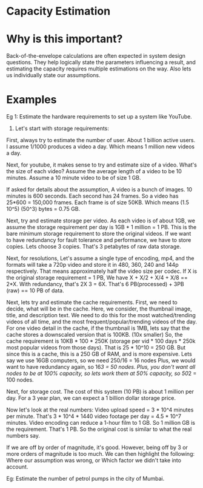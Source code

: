 # Capacity Estimation

# Why is this important?
Back-of-the-envelope calculations are often expected in system design questions. 
They help logically state the parameters influencing a result, 
and estimating the capacity requires multiple estimations on the way. 
Also lets us individually state our assumptions.

# Examples
Eg 1: Estimate the hardware requirements to set up a system like YouTube.

1. Let's start with storage requirements:

First, always try to estimate the number of user.
About 1 billion active users.
I assume 1/1000 produces a video a day.
Which means 1 million new videos a day.

Next, for youtube, it makes sense to try and estimate size of a video.
What's the size of each video?
Assume the average length of a video to be 10 minutes.
Assume a 10 minute video to be of size 1 GB.

If asked for details about the assumption,
A video is a bunch of images. 10 minutes is 600 seconds.
Each second has 24 frames.
So a video has 25*600 = 150,000 frames.
Each frame is of size  50KB. Which means (1.5 10^5) (50^3) bytes = 0.75 GB.

Next, try and estimate storage per video.
As each video is of about 1GB, we assume the storage requirement per day is 1GB * 1 million = 1 PB.
This is the bare minimum storage requirement to store the original videos. 
If we want to have redundancy for fault tolerance and performance, we have to store copies. 
Lets choose 3 copies.
That's 3 petabytes of raw data storage.

Next, for resolutions,
Let's assume a single type of encoding, mp4, and the formats will take a 720p video and store it in 480, 360, 240 and 144p respectively. 
That means approximately half the video size per codec.
If X is the original storage requirement = 1 PB,
We have X + X/2 + X/4 + X/8 == 2*X.
With redundancy, that's 2X 3 = 6X.
That's 6 PB(processed) + 3PB (raw) == 10 PB of data. 

Next, lets try and estimate the cache requirements.
First, we need to decide, what will be in the cache.
Here, we consider, the thumbnail image, title, and description text.
We need to do this for the most watched/trending videos of all time, 
and the most frequent/popular/trending videos of the day.
For one video detail in the cache, if the thumbnail is 1MB,
lets say that the cache stores a downscaled version that is 100KB. (10x smaller)
So, the cache requirement is 10KB * 100 * 250K (storage per vid * 100 days * 250k most popular videos from those days).
That is 25 * 10^10 = 250 GB.
But since this is a cache, this is a 250 GB of RAM, and is more expensive.
Lets say we use 16GB computers, so we need 250/16 = 16 nodes
Plus, we would want to have redundancy again, so 16*3 = 50 nodes.
Plus, you don't want all nodes to be at 100% capacity, so lets work them at 50% capacity, so 50*2 = 100 nodes.


Next, for storage cost.
The cost of this system (10 PB) is about 1 million per day.
For a 3 year plan, we can expect a 1 billion dollar storage price.


Now let's look at the real numbers:
Video upload speed = 3 * 10^4 minutes per minute.
That's 3 * 10^4 * 1440 video footage per day = 4.5 * 10^7 minutes.
Video encoding can reduce a 1-hour film to 1 GB. 
So 1 million GB is the requirement. 
That's 1 PB.
So the original cost is similar to what the real numbers say.

If we are off by order of magnitude, it's good. 
However, being off by 3 or more orders of magnitude is too much. 
We can then highlight the following:
Where our assumption was wrong, or
Which factor we didn't take into account.

Eg: Estimate the number of petrol pumps in the city of Mumbai.










